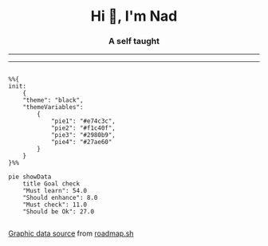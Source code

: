 <h1 align="center">Hi 👋, I'm Nad</h1>
<h3 align="center">A self taught</h3>

---------------------
---------------------

```mermaid

%%{
init: 
    {
    "theme": "black",
    "themeVariables": 
        {   
            "pie1": "#e74c3c",
            "pie2": "#f1c40f",
            "pie3": "#2980b9",
            "pie4": "#27ae60"
        }
    }
}%%

pie showData
    title Goal check
    "Must learn": 54.0
    "Should enhance": 8.0
    "Must check": 11.0
    "Should be Ok": 27.0


```
[Graphic data source](./res/Bilan%20dev%20backend.pdf) from [roadmap.sh](https://roadmap.sh/backend)